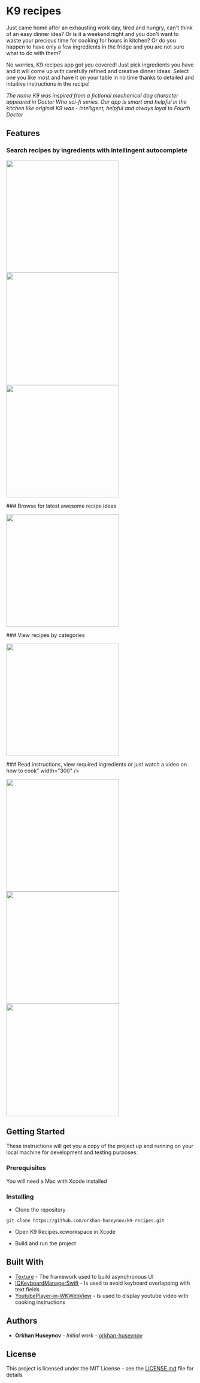 #  K9 recipes

Just came home after an exhausting work day, tired and hungry, can't think of an easy dinner idea? Or is it a weekend night and you don't want to waste your precious time for cooking for hours in kitchen? Or do you happen to have only a few ingredients in the fridge and you are not sure what to do with them?

No worries, K9 recipes app got you covered! Just pick ingredients you have and it will come up with carefully refined and creative dinner ideas. Select one you like most and have it on your table in no time thanks to detailed and intuitive instructions in the recipe!

*The name K9 was inspired from a fictional mechanical dog character appeared in Doctor Who sci-fi series. Our app is smart and helpful in the kitchen like original K9 was - intelligent, helpful and always loyal to Fourth Doctor*

## Features

### Search recipes by ingredients with intellingent autocomplete
<p float="left">
    <img src="https://habrastorage.org/webt/5l/z6/3q/5lz63qyqv1_ups0cuh4uw7jgpju.png" width="300" />
    <img src="https://habrastorage.org/webt/5l/z6/3q/5lz63qyqv1_ups0cuh4uw7jgpju.png" width="300" />
    <img src="https://habrastorage.org/webt/jw/jx/wq/jwjxwqgrbcuihjjlelfwrstgxni.png" width="300" />
</p>
### Browse for latest awesome recipe ideas
<p float="left">
    <img src="https://habrastorage.org/webt/3l/gz/de/3lgzdefwgvjgak0hhcdpwhu7moo.png" width="300" />
</p>
### View recipes by categories
<p float="left">
    <img src="https://habrastorage.org/webt/oq/5x/kd/oq5xkdmtwwapmmpubwgvq18_kpm.png" width="300" />
</p>
### Read instructions, view required ingredients or just watch a video on how to cook" width="300" />
<p float="left">
    <img src="https://habrastorage.org/webt/vm/es/ko/vmeskobolte_nmo6iennug6cc3w.png" width="300" />
    <img src="https://habrastorage.org/webt/5y/vc/0s/5yvc0sfugmj1mdbvrdveur3sfs4.png" width="300" />
    <img src="https://habrastorage.org/webt/ov/ml/gm/ovmlgmic2anu6xkv3ho_-khphwe.png" width="300" />
</p>


## Getting Started
    
These instructions will get you a copy of the project up and running on your local machine for development and testing purposes.

### Prerequisites

You will need a Mac with Xcode installed

### Installing

* Clone the repository

```
git clone https://github.com/orkhan-huseynov/k9-recipes.git
```
* Open K9 Recipes.xcworkspace in Xcode

* Build and run the project

## Built With

* [Texture](https://texturegroup.org) - The framework used to build asynchronous UI
* [IQKeyboardManagerSwift](https://github.com/hackiftekhar/IQKeyboardManager) - Is used to avoid keyboard overlapping with text fields
* [YoutubePlayer-in-WKWebView](https://github.com/hmhv/YoutubePlayer-in-WKWebView) - Is used to display youtube video with cooking instructions

## Authors
* **Orkhan Huseynov** - *Initial work* - [orkhan-huseynov](https://github.com/orkhan-huseynov)

## License

This project is licensed under the MIT License - see the [LICENSE.md](LICENSE.md) file for details

